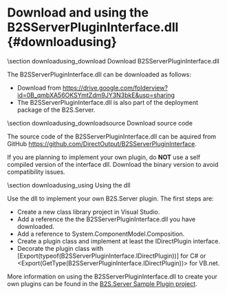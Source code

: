 ﻿Download and using the B2SServerPluginInterface.dll {#downloadusing}
===============================================

\section downloadusing_download Download B2SServerPluginInterface.dll

The B2SServerPluginInterface.dll can be downloaded as follows:

- Download from https://drive.google.com/folderview?id=0B_qmbXA56OKSYmtZdm9JY3N3bkE&usp=sharing
- The B2SServerPluginInterface.dll is also part of the deployment package of the B2S.Server.

\section downloadusing_downloadsource Download source code

The source code of the B2SServerPluginInterface.dll can be aquired from GitHub <a href="https://github.com/DirectOutput/B2SServerPluginInterface">https://github.com/DirectOutput/B2SServerPluginInterface</a>.

If you are planning to implement your own plugin, do <b>NOT</b> use a self compiled version of the interface dll. Download the binary version to avoid compatibility issues.

\section downloadusing_using Using the dll

Use the dll to implement your own B2S.Server plugin. The first steps are:

- Create a new class library project in Visual Studio.
- Add a reference the the B2SServerPluginInterface.dll you have downloaded.
- Add a reference to System.ComponentModel.Composition.
- Create a plugin class and implement at least the IDirectPlugin interface.
- Decorate the plugin class with [Export(typeof(B2SServerPluginInterface.IDirectPlugin))] for C# or &lt;Export(GetType(B2SServerPluginInterface.IDirectPlugin))&gt; for VB.net.

More information on using the B2SServerPluginInterface.dll to create your own plugins can be found in the <a href="http://directoutput.github.com/B2SServerSamplePlugin/">B2S.Server Sample Plugin project</a>.



